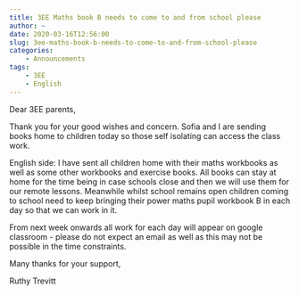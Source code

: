 ```yaml
---
title: 3EE Maths book B needs to come to and from school please
author: ~
date: 2020-03-16T12:56:00
slug: 3ee-maths-book-b-needs-to-come-to-and-from-school-please
categories:
    - Announcements
tags:
    - 3EE
    - English
---
```


Dear 3EE parents,

Thank you for your good wishes and concern. Sofia and I are sending books home to children today so those self isolating can access the class work. 

English side: I have sent all children home with their maths workbooks as well as some other workbooks and exercise books. All books can stay at home for the time being in case schools close and then we will use them for our remote lessons. Meanwhile whilst school remains open children coming to school need to keep bringing their power maths pupil workbook B in each day so that we can work in it. 

From next week onwards all work for each day will appear on google classroom - please do not expect an email as well as this may not be possible in the time constraints.

Many thanks for your support,

Ruthy Trevitt

